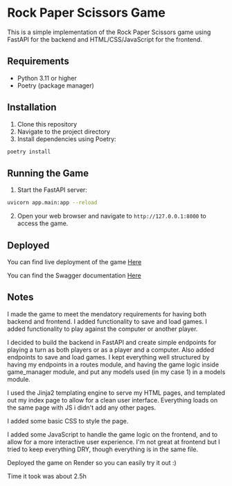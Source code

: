 # Rock Paper Scissors Game

This is a simple implementation of the Rock Paper Scissors game using FastAPI for the backend and HTML/CSS/JavaScript for the frontend.

## Requirements

- Python 3.11 or higher
- Poetry (package manager)

## Installation

1. Clone this repository
2. Navigate to the project directory
3. Install dependencies using Poetry:

```bash
poetry install
```

## Running the Game

1. Start the FastAPI server:

```bash
uvicorn app.main:app --reload
```

2. Open your web browser and navigate to `http://127.0.0.1:8000` to access the game.

## Deployed
You can find live deployment of the game [Here](https://rock-paper-scissor-game-j67a.onrender.com/)

You can find the Swagger documentation [Here](https://rock-paper-scissor-game-j67a.onrender.com/docs)

## Notes

I made the game to meet the mendatory requirements for having both backend and frontend.
I added functionality to save and load games.
I added functionality to play against the computer or another player.

I decided to build the backend in FastAPI and create simple endpoints for playing a turn as both players or as a player and a computer.
Also added endpoints to save and load games. I kept everything well structured by having my endpoints in a routes module,
and having the game logic inside game_manager module, and put any models used (in my case 1) in a models module.

I used the Jinja2 templating engine to serve my HTML pages, and templated out my index page to allow for a clean user interface.
Everything loads on the same page with JS i didn't add any other pages.

I added some basic CSS to style the page.

I added some JavaScript to handle the game logic on the frontend, and to allow for a more interactive user experience.
I'm not great at frontend but I tried to keep everything DRY, though everything is in the same file.

Deployed the game on Render so you can easily try it out :)

Time it took was about 2.5h
